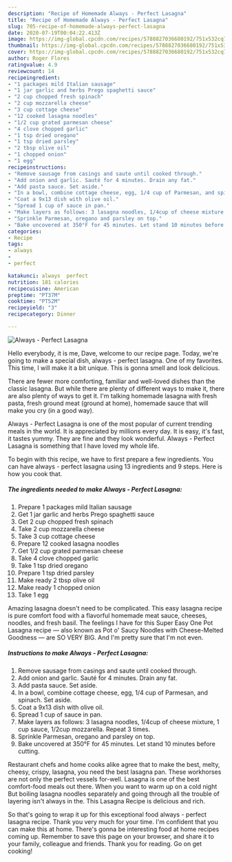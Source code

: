 ```yaml
---
description: "Recipe of Homemade Always - Perfect Lasagna"
title: "Recipe of Homemade Always - Perfect Lasagna"
slug: 705-recipe-of-homemade-always-perfect-lasagna
date: 2020-07-19T00:04:22.413Z
image: https://img-global.cpcdn.com/recipes/5788827036680192/751x532cq70/always-perfect-lasagna-recipe-main-photo.jpg
thumbnail: https://img-global.cpcdn.com/recipes/5788827036680192/751x532cq70/always-perfect-lasagna-recipe-main-photo.jpg
cover: https://img-global.cpcdn.com/recipes/5788827036680192/751x532cq70/always-perfect-lasagna-recipe-main-photo.jpg
author: Roger Flores
ratingvalue: 4.9
reviewcount: 14
recipeingredient:
- "1 packages mild Italian sausage"
- "1 jar garlic and herbs Prego spaghetti sauce"
- "2 cup chopped fresh spinach"
- "2 cup mozzarella cheese"
- "3 cup cottage cheese"
- "12 cooked lasagna noodles"
- "1/2 cup grated parmesan cheese"
- "4 clove chopped garlic"
- "1 tsp dried oregano"
- "1 tsp dried parsley"
- "2 tbsp olive oil"
- "1 chopped onion"
- "1 egg"
recipeinstructions:
- "Remove sausage from casings and saute until cooked through."
- "Add onion and garlic. Sauté for 4 minutes. Drain any fat."
- "Add pasta sauce. Set aside."
- "In a bowl, combine cottage cheese, egg, 1/4 cup of Parmesan, and spinach. Set aside."
- "Coat a 9x13 dish with olive oil."
- "Spread 1 cup of sauce in pan."
- "Make layers as follows: 3 lasagna noodles, 1/4cup of cheese mixture, 1 cup sauce, 1/2cup mozzarella. Repeat 3 times."
- "Sprinkle Parmesan, oregano and parsley on top."
- "Bake uncovered at 350°F for 45 minutes. Let stand 10 minutes before cutting."
categories:
- Recipe
tags:
- always
- 
- perfect

katakunci: always  perfect 
nutrition: 181 calories
recipecuisine: American
preptime: "PT37M"
cooktime: "PT52M"
recipeyield: "3"
recipecategory: Dinner

---
```



![Always - Perfect Lasagna](https://img-global.cpcdn.com/recipes/5788827036680192/751x532cq70/always-perfect-lasagna-recipe-main-photo.jpg)

Hello everybody, it is me, Dave, welcome to our recipe page. Today, we're going to make a special dish, always - perfect lasagna. One of my favorites. This time, I will make it a bit unique. This is gonna smell and look delicious.

There are fewer more comforting, familiar and well-loved dishes than the classic lasagna. But while there are plenty of different ways to make it, there are also plenty of ways to get it. I&#39;m talking homemade lasagna with fresh pasta, fresh ground meat (ground at home), homemade sauce that will make you cry (in a good way).

Always - Perfect Lasagna is one of the most popular of current trending meals in the world. It is appreciated by millions every day. It is easy, it's fast, it tastes yummy. They are fine and they look wonderful. Always - Perfect Lasagna is something that I have loved my whole life.


To begin with this recipe, we have to first prepare a few ingredients. You can have always - perfect lasagna using 13 ingredients and 9 steps. Here is how you cook that.

<!--inarticleads1-->

##### The ingredients needed to make Always - Perfect Lasagna:

1. Prepare 1 packages mild Italian sausage
1. Get 1 jar garlic and herbs Prego spaghetti sauce
1. Get 2 cup chopped fresh spinach
1. Take 2 cup mozzarella cheese
1. Take 3 cup cottage cheese
1. Prepare 12 cooked lasagna noodles
1. Get 1/2 cup grated parmesan cheese
1. Take 4 clove chopped garlic
1. Take 1 tsp dried oregano
1. Prepare 1 tsp dried parsley
1. Make ready 2 tbsp olive oil
1. Make ready 1 chopped onion
1. Take 1 egg


Amazing lasagna doesn&#39;t need to be complicated. This easy lasagna recipe is pure comfort food with a flavorful homemade meat sauce, cheeses, noodles, and fresh basil. The feelings I have for this Super Easy One Pot Lasagna recipe — also known as Pot o&#39; Saucy Noodles with Cheese-Melted Goodness — are SO VERY BIG. And I&#39;m pretty sure that I&#39;m not even. 

<!--inarticleads2-->

##### Instructions to make Always - Perfect Lasagna:

1. Remove sausage from casings and saute until cooked through.
1. Add onion and garlic. Sauté for 4 minutes. Drain any fat.
1. Add pasta sauce. Set aside.
1. In a bowl, combine cottage cheese, egg, 1/4 cup of Parmesan, and spinach. Set aside.
1. Coat a 9x13 dish with olive oil.
1. Spread 1 cup of sauce in pan.
1. Make layers as follows: 3 lasagna noodles, 1/4cup of cheese mixture, 1 cup sauce, 1/2cup mozzarella. Repeat 3 times.
1. Sprinkle Parmesan, oregano and parsley on top.
1. Bake uncovered at 350°F for 45 minutes. Let stand 10 minutes before cutting.


Restaurant chefs and home cooks alike agree that to make the best, melty, cheesy, crispy, lasagna, you need the best lasagna pan. These workhorses are not only the perfect vessels for-well. Lasagna is one of the best comfort-food meals out there. When you want to warm up on a cold night But boiling lasagna noodles separately and going through all the trouble of layering isn&#39;t always in the. This Lasagna Recipe is delicious and rich. 

So that's going to wrap it up for this exceptional food always - perfect lasagna recipe. Thank you very much for your time. I'm confident that you can make this at home. There's gonna be interesting food at home recipes coming up. Remember to save this page on your browser, and share it to your family, colleague and friends. Thank you for reading. Go on get cooking!
